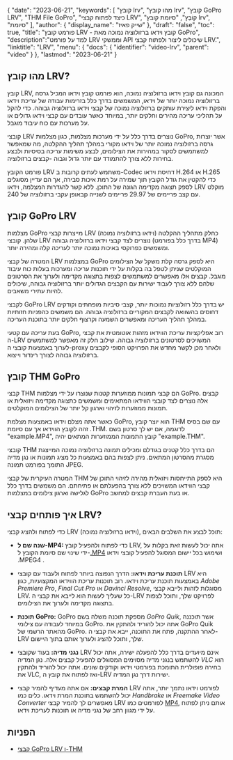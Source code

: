 {
"date": "2023-06-21",
  "keywords": [
"קובץ lrv",
"מהו קובץ lrv",
"קובץ GoPro LRV",
"THM File GoPro",
"כיצד לפתוח קבצי LRV",
"קוֹבֶץ",
"סיומת קובץ lrv",
"סיומת"
],
  "author": {
"display_name": "שייק פאיז"
},
"draft": "false",
"toc": true,
"title": "פורמט קובץ LRV - קובץ וידאו ברזולוציה נמוכה מאת GoPro",
  "description":"למד על פורמט LRV וממשקי API שיכולים ליצור ולפתוח קבצי LRV.",
"linktitle": "LRV",
  "menu": {
    "docs": {
      "identifier": "video-lrv",
      "parent": "video"
}
},
"lastmod": "2023-06-21"
}

## מהו קובץ LRV?

קובץ LRV, המכונה גם קובץ וידאו ברזולוציה נמוכה, הוא פורמט קובץ וידאו המכיל גרסה ברזולוציה נמוכה יותר של וידאו, המשמשים בדרך כלל בזרימות עבודה של עריכת וידאו והפקת וידאו ליצירת עותקים ברזולוציה נמוכה של קבצי וידאו ברזולוציה גבוהה. כדי להקל על תהליכי עריכה מהירים וחלקים יותר, במיוחד כאשר עובדים עם קבצי וידאו גדולים או על מערכות עם כוח עיבוד מוגבל.

קובצי LRV נוצרים בדרך כלל על ידי מערכות מצלמות, כגון מצלמות GoPro, אשר יוצרות גרסה ברזולוציה נמוכה יותר של וידאו מקורי במהלך תהליך ההקלטה, מה שמאפשר למשתמשים לסקור במהירות את הצילומים, לבצע משימות עריכה בסיסיות ולבצע בחירות ללא צורך להתמודד עם יותר גדול וגבוה -קבצים ברזולוציה.

פורמט הקובץ LRV משתמש לעתים קרובות ב-Codec דחיסת וידאו H.264 או H.265 כדי להקטין את גודל הקובץ תוך שמירה על רמת איכות סבירה, אך הם עדיין מסוגלים לספק תצוגה מקדימה הגונה של התוכן. ללא קשר להגדרות המצלמה, וידאו LRV מוקלט באופן עקבי ברזולוציה של 240p עם קצב פריימים של 29.97 פריימים לשנייה.

## קובץ GoPro LRV

מצלמות GoPro מייצרות קבצי LRV (וידאו ברזולוציה נמוכה) כחלק מתהליך ההקלטה שלהן. קובצי LRV נוצרים לצד קבצי וידאו ברזולוציה גבוהה (בדרך כלל בפורמט MP4) ומשמשים כפרוקסי באיכות נמוכה יותר לעריכה קלה ומהירה יותר.

המטרה של קבצי LRV במצלמות GoPro היא לספק גרסה קלת משקל של הצילומים המוקלטים שניתן לטפל בה בקלות על ידי תוכנות עריכה ומערכות בעלות כוח עיבוד מוגבל. קבצים אלו מאפשרים למשתמשים לצפות בתצוגה מקדימה ולערוך את הסרטונים שלהם ללא צורך לעבוד ישירות עם הקבצים הגדולים יותר ברזולוציה גבוהה, שיכולים להיות עתירי משאבים.

לקבצי GoPro LRV יש בדרך כלל רזולוציות נמוכות יותר, קצבי סיביות מופחתים וקודקים דחוסים בהשוואה לקבצים המקוריים ברזולוציה גבוהה. הם משמשים כהפניות חזותיות במהלך תהליך העריכה ומאפשרים השמעה וקרצוף חלקים יותר בתוכנת העריכה.

בעת עריכה עם קטעי GoPro, רוב אפליקציות עריכת הווידאו מזהות אוטומטית את קבצי ה-LRV המשויכים לסרטונים ברזולוציה גבוהה. שילוב חלק זה מאפשר למשתמשים לערוך באמצעות קובצי ה-proxy ולאחר מכן לקשר מחדש את הפרויקט הסופי לקבצים ברזולוציה גבוהה לצורך רינדור וייצוא.

## קובץ THM GoPro

קבצי THM הם קבצי תמונות ממוזערות קטנות שנוצרו על ידי מצלמות GoPro. קבצים אלה נוצרים לצד קובצי הווידאו המתאימים ומשמשים כתצוגה מקדימה ויזואלית או תמונות ממוזערות לזיהוי וארגון קל יותר של הצילומים המוקלטים.

כאשר אתה מצלם וידאו באמצעות מצלמת GoPro, הוא יוצר קובץ THM עם שם בסיס זהה לקובץ הווידאו אך עם סיומת .THM. לדוגמה, אם יש לך סרטון בשם "example.MP4", קובץ התמונות הממוזערות המתאים יהיה "example.THM".

קובצי THM הם בדרך כלל קטנים בגודלם ומכילים תמונה ברזולוציה נמוכה המייצגת מסגרת מהסרטון המתאים. ניתן לצפות בהם באמצעות כל מציג תמונות או נגן מדיה התומך בפורמט תמונה JPEG.

המטרה העיקרית של קבצי THM היא לספק התייחסות ויזואלית מהירה לזיהוי התוכן של קבצי הווידאו המשויכים ללא צורך בהפעלתם או פתיחתם. הם משמשים בדרך כלל לגלישה וארגון צילומים במצלמות GoPro או בעת העברת קבצים למחשב.

## איך פותחים קבצי LRV?

כדי לפתוח ולהציג קבצי LRV (וידאו ברזולוציה נמוכה), תוכל לבצע את השלבים הבאים:

- **שנה שם ל-MP4:** כדי לפתוח ולהפעיל קובץ LRV, אתה יכול לעשות זאת בקלות על ידי שינוי שם סיומת הקובץ ל-[.MP4](/he/video/mp4/) ושימוש בכל יישום המסוגל להפעיל קובצי וידאו .MPEG4 .

- **תוכנת עריכת וידאו:** הדרך הנפוצה ביותר לפתוח ולעבוד עם קובצי LRV היא באמצעות תוכנת עריכת וידאו. רוב תוכנות עריכת הווידאו המקצועיות, כגון _Adobe Premiere Pro_, _Final Cut Pro_ או _Davinci Resolve_, מסוגלות לזהות ולייבא קבצי LRV. כל שעליך לעשות הוא לייבא את קבצי ה-LRV לפרויקט שלך, ותוכל לצפות בתצוגה מקדימה ולערוך את הצילומים.

- **תוכנת GoPro:** GoPro מספקת תוכנה משלה בשם _GoPro Quik_, אשר תוכננה במיוחד לעבודה עם צילומי GoPro. אתה יכול להוריד ולהתקין את GoPro Quik מהאתר הרשמי של GoPro. לאחר ההתקנה, פתח את התוכנה, ייבא את קבצי ה-LRV שלך, ותוכל להציג ולערוך אותם בתוך היישום.

- **נגני מדיה:** בעוד שקובצי LRV אינם מיועדים בדרך כלל להפעלה ישירה, אתה יכול להשתמש בנגני מדיה מסוימים המסוגלים להפעיל קבצים אלה. נגן המדיה _VLC_ הוא בחירה פופולרית התומכת בפורמטי וידאו וקודקים שונים. אתה יכול להוריד ולהתקין את VLC, ואז לפתוח את קובץ ה-LRV ישירות דרך נגן המדיה.

- **המרת קבצים:** אם אתה מעדיף להמיר קבצי LRV לפורמט וידאו נתמך יותר, אתה יכול להשתמש בתוכנת המרת וידאו. כלים כמו _Handbrake_ או _Freemake Video Converter_ מאפשרים לך להמיר קבצי LRV לפורמטים כמו [MP4](/he/video/mp4/), אותם ניתן לפתוח על ידי מגוון רחב של נגני מדיה או תוכנות לעריכת וידאו.

## הפניות
* [קבצי GoPro LRV ו-THM](https://shotkit.com/lrv-thm-file/)

